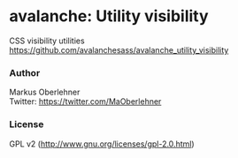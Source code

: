 # avalanche: Utility visibility
CSS visibility utilities  
https://github.com/avalanchesass/avalanche_utility_visibility

### Author
Markus Oberlehner  
Twitter: https://twitter.com/MaOberlehner

### License
GPL v2 (http://www.gnu.org/licenses/gpl-2.0.html)

